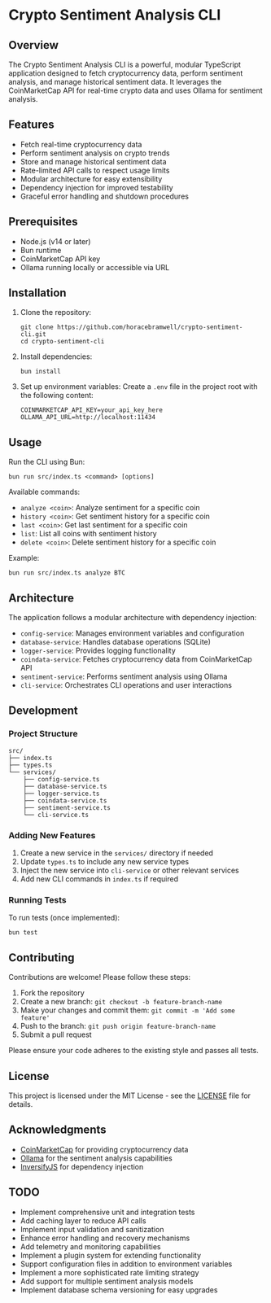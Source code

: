# Crypto Sentiment Analysis CLI

## Overview

The Crypto Sentiment Analysis CLI is a powerful, modular TypeScript application designed to fetch cryptocurrency data, perform sentiment analysis, and manage historical sentiment data. It leverages the CoinMarketCap API for real-time crypto data and uses Ollama for sentiment analysis.

## Features

- Fetch real-time cryptocurrency data
- Perform sentiment analysis on crypto trends
- Store and manage historical sentiment data
- Rate-limited API calls to respect usage limits
- Modular architecture for easy extensibility
- Dependency injection for improved testability
- Graceful error handling and shutdown procedures

## Prerequisites

- Node.js (v14 or later)
- Bun runtime
- CoinMarketCap API key
- Ollama running locally or accessible via URL

## Installation

1. Clone the repository:

   ```
   git clone https://github.com/horacebramwell/crypto-sentiment-cli.git
   cd crypto-sentiment-cli
   ```

2. Install dependencies:

   ```
   bun install
   ```

3. Set up environment variables:
   Create a `.env` file in the project root with the following content:
   ```
   COINMARKETCAP_API_KEY=your_api_key_here
   OLLAMA_API_URL=http://localhost:11434
   ```

## Usage

Run the CLI using Bun:

```
bun run src/index.ts <command> [options]
```

Available commands:

- `analyze <coin>`: Analyze sentiment for a specific coin
- `history <coin>`: Get sentiment history for a specific coin
- `last <coin>`: Get last sentiment for a specific coin
- `list`: List all coins with sentiment history
- `delete <coin>`: Delete sentiment history for a specific coin

Example:

```
bun run src/index.ts analyze BTC
```

## Architecture

The application follows a modular architecture with dependency injection:

- `config-service`: Manages environment variables and configuration
- `database-service`: Handles database operations (SQLite)
- `logger-service`: Provides logging functionality
- `coindata-service`: Fetches cryptocurrency data from CoinMarketCap API
- `sentiment-service`: Performs sentiment analysis using Ollama
- `cli-service`: Orchestrates CLI operations and user interactions

## Development

### Project Structure

```
src/
├── index.ts
├── types.ts
└── services/
    ├── config-service.ts
    ├── database-service.ts
    ├── logger-service.ts
    ├── coindata-service.ts
    ├── sentiment-service.ts
    └── cli-service.ts
```

### Adding New Features

1. Create a new service in the `services/` directory if needed
2. Update `types.ts` to include any new service types
3. Inject the new service into `cli-service` or other relevant services
4. Add new CLI commands in `index.ts` if required

### Running Tests

To run tests (once implemented):

```
bun test
```

## Contributing

Contributions are welcome! Please follow these steps:

1. Fork the repository
2. Create a new branch: `git checkout -b feature-branch-name`
3. Make your changes and commit them: `git commit -m 'Add some feature'`
4. Push to the branch: `git push origin feature-branch-name`
5. Submit a pull request

Please ensure your code adheres to the existing style and passes all tests.

## License

This project is licensed under the MIT License - see the [LICENSE](LICENSE) file for details.

## Acknowledgments

- [CoinMarketCap](https://coinmarketcap.com/) for providing cryptocurrency data
- [Ollama](https://ollama.ai/) for the sentiment analysis capabilities
- [InversifyJS](https://inversify.io/) for dependency injection

## TODO

- Implement comprehensive unit and integration tests
- Add caching layer to reduce API calls
- Implement input validation and sanitization
- Enhance error handling and recovery mechanisms
- Add telemetry and monitoring capabilities
- Implement a plugin system for extending functionality
- Support configuration files in addition to environment variables
- Implement a more sophisticated rate limiting strategy
- Add support for multiple sentiment analysis models
- Implement database schema versioning for easy upgrades
